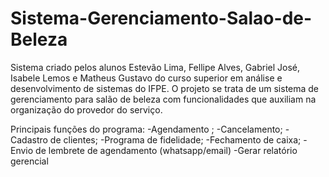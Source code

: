 # Sistema-Gerenciamento-Salao-de-Beleza
Sistema criado pelos alunos Estevão Lima, Fellipe Alves, Gabriel José, Isabele Lemos e Matheus Gustavo do curso superior em análise e desenvolvimento de sistemas do IFPE.  O projeto se trata de um sistema de gerenciamento para salão de beleza com funcionalidades que auxiliam na organização do provedor do serviço.

Principais funções do programa: 
-Agendamento ;
-Cancelamento;
-Cadastro de clientes;
-Programa de fidelidade;
-Fechamento de caixa;
-Envio de lembrete de agendamento (whatsapp/email)
-Gerar relatório gerencial
